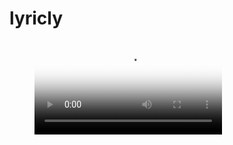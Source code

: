 # lyricly
<figure class="video_container">
  <video controls="true" allowfullscreen="true" poster="path/to/poster_image.png">
    <source src="gta.mp4" type="video/mp4">
  </video>
</figure>
